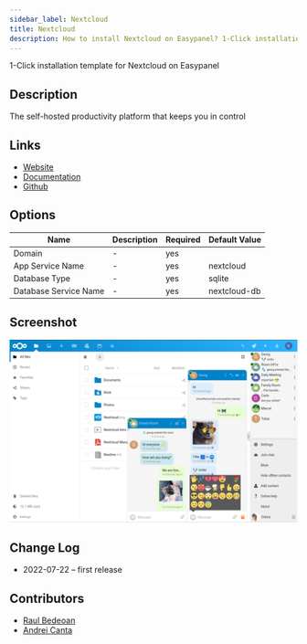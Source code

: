 ```yaml
---
sidebar_label: Nextcloud
title: Nextcloud
description: How to install Nextcloud on Easypanel? 1-Click installation template for Nextcloud on Easypanel
---
```


<!-- generated -->

1-Click installation template for Nextcloud on Easypanel

## Description

The self-hosted productivity platform that keeps you in control

## Links

- [Website](https://nextcloud.com/)
- [Documentation](https://docs.nextcloud.com/)
- [Github](https://github.com/nextcloud)

## Options

Name | Description | Required | Default Value
-|-|-|-
Domain | - | yes | 
App Service Name | - | yes | nextcloud
Database Type | - | yes | sqlite
Database Service Name | - | yes | nextcloud-db

## Screenshot

![Nextcloud Screenshot](./screenshot.png)

## Change Log

- 2022-07-22 – first release

## Contributors

- [Raul Bedeoan](https://github.com/bedeoan)
- [Andrei Canta](https://github.com/deiucanta)

